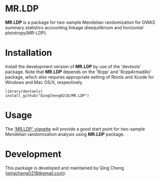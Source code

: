 MR.LDP
=======

**MR.LDP** is a package for two-sample Mendelian randomization for GWAS summary statistics accounting linkage disequilibrium and horizontal pleiotropy(MR-LDP).

Installation
============
Install the development version of **MR.LDP** by use of the 'devtools' package. Note that **MR.LDP** depends on the 'Rcpp' and 'RcppArmadillo' package, which also requires appropriate setting of Rtools and Xcode for Windows and Mac OS/X, respectively.
```
library(devtools)
install_github("QingCheng0218/MR.LDP")
```

Usage
=========
The ['MR.LDP' vignette](https://github.com/QingCheng0218/MR.LDP/blob/master/vignettes/MRLDP.pdf) will provide a good start point for two-sample Mendelian randomization analysis using **MR.LDP** package. 


Development
===========

This package is developed and maintained by Qing Cheng (qingcheng0218@gmail.com).
 
